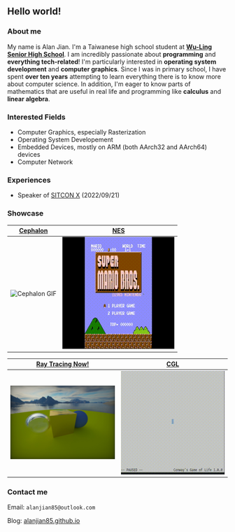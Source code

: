 ## Hello world!

### About me
My name is Alan Jian. I'm a Taiwanese high school student at **[Wu-Ling Senior High School](https://en.wikipedia.org/wiki/Wu-Ling_Senior_High_School)**. I am incredibly passionate about **programming** and **everything tech-related**! I'm particularly interested in **operating system development** and **computer graphics**. Since I was in primary school, I have spent **over ten years** attempting to learn everything there is to know more about computer science. In addition, I'm eager to know parts of mathematics that are useful in real life and programming like **calculus** and **linear algebra**.

### Interested Fields
* Computer Graphics, especially Rasterization
* Operating System Developement
* Embedded Devices, mostly on ARM (both AArch32 and AArch64) devices
* Computer Network

### Experiences
* Speaker of [SITCON X](https://sitcon.org/2022/) (2022/09/21)

### Showcase
|   [Cephalon](https://github.com/alanjian85/cephalon)    | [NES](https://github.com/alanjian85/nes) |
|---------------------------------------------------------|------------------------------------------|
|              ![Cephalon GIF](cephalon.gif)              |            ![NES GIF](nes.gif)           |

| [Ray Tracing Now!](https://github.com/alanjian85/rtnow) | [CGL](https://github.com/alanjian85/cgl) |
|---------------------------------------------------------|------------------------------------------|
|             ![Ray Tracing Now! GIF](rtnow.png)          |            ![CGL GIF](cgl.gif)           |

### Contact me
Email: `alanjian85@outlook.com`

Blog: [alanjian85.github.io](https://alanjian85.github.io/)
